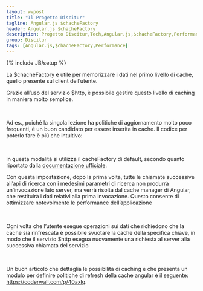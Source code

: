 ```yaml
---
layout: wvpost
title: "Il Progetto Discitur"
tagline: Angular.js $chacheFactory
header: Angular.js $chacheFactory
description: Progetto Discitur,Tech,Angular.js,$chacheFactory,Performance
group: Discitur
tags: [Angular.js,$chacheFactory,Performance]
---
```

{% include JB/setup %}
<!-- Markup JSON-LD generato da Assistente per il markup dei dati strutturati di Google. -->
<script type="application/ld+json">
{
  "@context" : "http://schema.org",
  "@type" : "Article",
  "name" : "Angular.js $chacheFactory",
  "author" : {
    "@type" : "Person",
    "name" : "William Verdolini"
  },
  "datePublished" : "2014-02-22",
  "articleSection" : [ "Angular.js", "$chacheFactory", "Performance" ],
  "url" : "http://williamverdolini.github.io/2014/02/18/discitur-Angular_chacheFactory"
}
</script>

La $chacheFactory è utile per memorizzare i dati nel primo livello di
cache, quello presente sul client dell’utente. 

Grazie all’uso del servizio $http, è possibile gestire questo livello di
caching in maniera molto semplice.

 

Ad es., poiché la singola lezione ha politiche di aggiornamento molto poco
frequenti, è un buon candidato per essere inserita in cache. Il codice per
poterlo fare è più che intuitivo:



<script type="syntaxhighlighter" class="brush: javascript">
<![CDATA[
$http.get(DisciturSettings.apiUrl + 'lesson/' + inputParams.id, {cache: true})

]]></script> 

in questa modalità si utilizza il cacheFactory di default, secondo quanto
riportato dalla <a href="http://docs.angularjs.org/api/ng/service/$http" target="_blank">documentazione ufficiale</a>.

Con questa impostazione, dopo la prima volta, tutte le chiamate successive
all’api di ricerca con i medesimi parametri di ricerca non produrrà
un’invocazione lato server, ma verrà risolta dal cache manager di Angular, che
restituirà i dati relativi alla prima invocazione. Questo consente di
ottimizzare notevolmente le performance dell’applicazione

 

Ogni volta che l’utente esegue operazioni sui dati che richiedono che la
cache sia rinfrescata è possibile svuotare la cache della specifica chiave, in
modo che il servizio $http esegua nuovamente una richiesta al server alla
successiva chiamata del servizio

<script type="syntaxhighlighter" class="brush: javascript;highlight: [7]">
<![CDATA[
// Retrieve Async data for lesson id in input        
$http({ method: 'PUT', url: DisciturSettings.apiUrl + 'lesson/' + _lesson.LessonId, data: _lesson })
  .success(
    // Success Callback: Data Transfer Object Creation
    function (result) {
    // if success, clear cache 
    $cacheFactory.get('$http').remove(DisciturSettings.apiUrl + 'lesson/' + _lesson.LessonId)
    deferred.resolve(_dataTransfer(result))
  })
  .error(
    // Error Callback
    function (data) {
      deferred.reject("Error updating lesson id:" + _lesson.lessonId + " -> " + data);
  });
  
]]></script> 

Un buon articolo che dettaglia le possibilità di caching e che presenta un
modulo per definire politiche di refresh della cache angular è il seguente: <a href="https://coderwall.com/p/40axlq" target="_blank">https://coderwall.com/p/40axlq</a>.

 